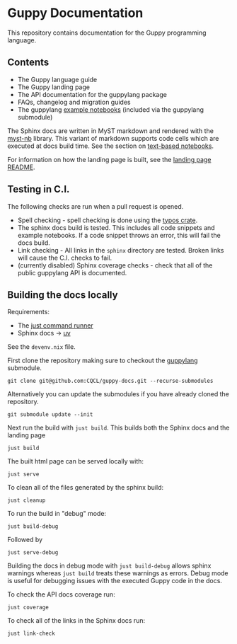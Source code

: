 # Guppy Documentation

This repository contains documentation for the Guppy programming language.

## Contents
* The Guppy language guide
* The Guppy landing page
* The API documentation for the guppylang package
* FAQs, changelog and migration guides
* The guppylang [example notebooks](https://github.com/CQCL/guppylang/tree/main/examples) (included via the guppylang submodule)

The Sphinx docs are written in MyST markdown and rendered with the [myst-nb](https://myst-nb.readthedocs.io/en/latest/) library. This variant of markdown supports code cells which are executed at docs build time. See the section on [text-based notebooks](https://myst-nb.readthedocs.io/en/latest/authoring/basics.html#text-based-notebooks).

For information on how the landing page is built, see the [landing page README](https://github.com/CQCL/guppy-docs/blob/main/landing/README.md).

## Testing in C.I.

The following checks are run when a pull request is opened.

* Spell checking - spell checking is done using the [typos crate](https://github.com/crate-ci/typos).
* The sphinx docs build is tested. This includes all code snippets and example notebooks. If a code snippet throws an error, this will fail the docs build.
* Link checking - All links in the `sphinx` directory are tested. Broken links will cause the C.I. checks to fail.
* (currently disabled) Sphinx coverage checks - check that all of the public guppylang API is documented.

## Building the docs locally

Requirements:
* The [just command runner](https://github.com/casey/just) 
* Sphinx docs -> [uv](https://docs.astral.sh/uv/getting-started/installation/)

See the `devenv.nix` file.

First clone the repository making sure to checkout the [guppylang](https://github.com/CQCL/guppylang) submodule.

```shell
git clone git@github.com:CQCL/guppy-docs.git --recurse-submodules
```

Alternatively you can update the submodules if you have already cloned the repository.

```shell
git submodule update --init
```
Next run the build with `just build`. This builds both the Sphinx docs and the landing page

```shell
just build
```

The built html page can be served locally with:

```shell
just serve
```

To clean all of the files generated by the sphinx build:

```shell
just cleanup
```

To run the build in "debug" mode:

```shell
just build-debug
```

Followed by

```shell
just serve-debug
```

Building the docs in debug mode with `just build-debug` allows sphinx warnings whereas `just build` treats these warnings as errors. Debug mode is useful for debugging issues with the executed Guppy code in the docs.

To check the API docs coverage run:

```shell
just coverage
```

To check all of the links in the Sphinx docs run:

```shell
just link-check
```
